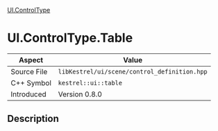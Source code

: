 [UI.ControlType](index.md)
# UI.ControlType.Table
| Aspect | Value |
| --- | --- |
| Source File | `libKestrel/ui/scene/control_definition.hpp` |
| C++ Symbol | `kestrel::ui::table` |
| Introduced | Version 0.8.0 |
## Description
